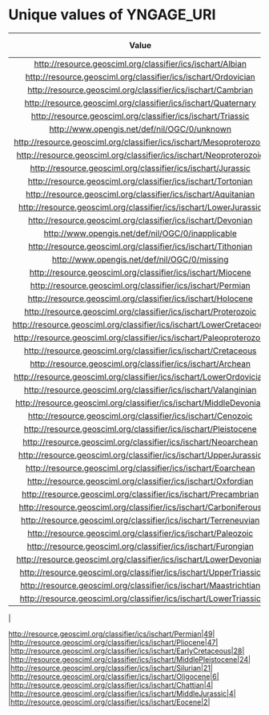 
Unique values of YNGAGE_URI
===========================

|Value|Number of Occurrences|
| :---: | :---: |
|http://resource.geosciml.org/classifier/ics/ischart/Albian|14663|
|http://resource.geosciml.org/classifier/ics/ischart/Ordovician|10227|
|http://resource.geosciml.org/classifier/ics/ischart/Cambrian|8072|
|http://resource.geosciml.org/classifier/ics/ischart/Quaternary|6345|
|http://resource.geosciml.org/classifier/ics/ischart/Triassic|5961|
|http://www.opengis.net/def/nil/OGC/0/unknown|5809|
|http://resource.geosciml.org/classifier/ics/ischart/Mesoproterozoic|3998|
|http://resource.geosciml.org/classifier/ics/ischart/Neoproterozoic|3968|
|http://resource.geosciml.org/classifier/ics/ischart/Jurassic|3898|
|http://resource.geosciml.org/classifier/ics/ischart/Tortonian|2986|
|http://resource.geosciml.org/classifier/ics/ischart/Aquitanian|2917|
|http://resource.geosciml.org/classifier/ics/ischart/LowerJurassic|2649|
|http://resource.geosciml.org/classifier/ics/ischart/Devonian|2643|
|http://www.opengis.net/def/nil/OGC/0/inapplicable|2536|
|http://resource.geosciml.org/classifier/ics/ischart/Tithonian|2465|
|http://www.opengis.net/def/nil/OGC/0/missing|1650|
|http://resource.geosciml.org/classifier/ics/ischart/Miocene|1568|
|http://resource.geosciml.org/classifier/ics/ischart/Permian|1339|
|http://resource.geosciml.org/classifier/ics/ischart/Holocene|1325|
|http://resource.geosciml.org/classifier/ics/ischart/Proterozoic|1128|
|http://resource.geosciml.org/classifier/ics/ischart/LowerCretaceous|931|
|http://resource.geosciml.org/classifier/ics/ischart/Paleoproterozoic|863|
|http://resource.geosciml.org/classifier/ics/ischart/Cretaceous|820|
|http://resource.geosciml.org/classifier/ics/ischart/Archean|692|
|http://resource.geosciml.org/classifier/ics/ischart/LowerOrdovician|612|
|http://resource.geosciml.org/classifier/ics/ischart/Valanginian|601|
|http://resource.geosciml.org/classifier/ics/ischart/MiddleDevonian|596|
|http://resource.geosciml.org/classifier/ics/ischart/Cenozoic|595|
|http://resource.geosciml.org/classifier/ics/ischart/Pleistocene|543|
|http://resource.geosciml.org/classifier/ics/ischart/Neoarchean|390|
|http://resource.geosciml.org/classifier/ics/ischart/UpperJurassic|381|
|http://resource.geosciml.org/classifier/ics/ischart/Eoarchean|348|
|http://resource.geosciml.org/classifier/ics/ischart/Oxfordian|339|
|http://resource.geosciml.org/classifier/ics/ischart/Precambrian|264|
|http://resource.geosciml.org/classifier/ics/ischart/Carboniferous|259|
|http://resource.geosciml.org/classifier/ics/ischart/Terreneuvian|192|
|http://resource.geosciml.org/classifier/ics/ischart/Paleozoic|86|
|http://resource.geosciml.org/classifier/ics/ischart/Furongian|75|
|http://resource.geosciml.org/classifier/ics/ischart/LowerDevonian|72|
|http://resource.geosciml.org/classifier/ics/ischart/UpperTriassic|63|
|http://resource.geosciml.org/classifier/ics/ischart/Maastrichtian|58|
|http://resource.geosciml.org/classifier/ics/ischart/LowerTriassic|49|
|

http://resource.geosciml.org/classifier/ics/ischart/Permian|49|
|http://resource.geosciml.org/classifier/ics/ischart/Pliocene|47|
|http://resource.geosciml.org/classifier/ics/ischart/EarlyCretaceous|28|
|http://resource.geosciml.org/classifier/ics/ischart/MiddlePleistocene|24|
|http://resource.geosciml.org/classifier/ics/ischart/Silurian|21|
|http://resource.geosciml.org/classifier/ics/ischart/Oligocene|6|
|http://resource.geosciml.org/classifier/ics/ischart/Chattian|4|
|http://resource.geosciml.org/classifier/ics/ischart/MiddleJurassic|4|
|http://resource.geosciml.org/classifier/ics/ischart/Eocene|2|
